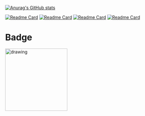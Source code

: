 <!--

### Hi there 👋


**papavhub/papavhub** is a ✨ _special_ ✨ repository because its `README.md` (this file) appears on your GitHub profile.

Here are some ideas to get you started:

- 🔭 I’m currently working on ...
- 🌱 I’m currently learning ...
- 👯 I’m looking to collaborate on ...
- 🤔 I’m looking for help with ...
- 💬 Ask me about ...
- 📫 How to reach me: ...
- 😄 Pronouns: ...
- ⚡ Fun fact: ...

-->

[![Anurag's GitHub stats](https://github-readme-stats.vercel.app/api?username=papavhub)](https://github.com/papavhub?tab=repositories)
<!-- [![Top Langs](https://github-readme-stats.vercel.app/api/top-langs/?username=papavhub&count_private=true&show_icons=true&theme=radical)](https://github.com/papavhub/github-readme-stats) -->

[![Readme Card](https://github-readme-stats.vercel.app/api/pin/?username=papavhub&repo=CACA-2022CD)](https://github.com/papavhub/CACA-2022CD)
[![Readme Card](https://github-readme-stats.vercel.app/api/pin/?username=papavhub&repo=Healthcare-with-MSA-Docker
)](https://github.com/papavhub/Healthcare-with-MSA-Docker)
[![Readme Card](https://github-readme-stats.vercel.app/api/pin/?username=papavhub&repo=CACA
)](https://github.com/papavhub/CACA)
[![Readme Card](https://github-readme-stats.vercel.app/api/pin/?username=papavhub&repo=SmileSpeedGate
)](https://github.com/papavhub/SmileSpeedGate)

# Badge
[<img src="https://user-images.githubusercontent.com/67986703/183000509-139ca6dc-17d4-4280-98d7-848e73507bf4.png" alt="drawing" width="200" target="_blank">](https://www.credly.com/badges/730ce3ba-b94a-4af2-8877-473b797fda7f/public_url)
